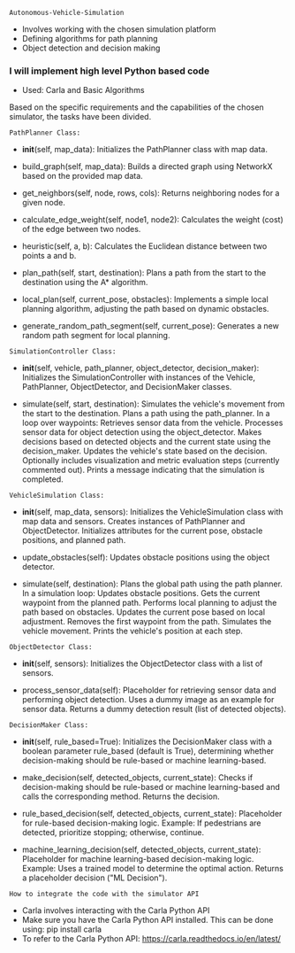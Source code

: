 ``` Autonomous-Vehicle-Simulation ```

+ Involves working with the chosen simulation platform
+ Defining algorithms for path planning
+ Object detection and decision making

### I will implement high level Python based code 
+ Used: Carla and Basic Algorithms

Based on the specific requirements and the capabilities of the chosen simulator, the tasks have been divided.

``` PathPlanner Class: ```
+ __init__(self, map_data):
Initializes the PathPlanner class with map data.

+ build_graph(self, map_data):
Builds a directed graph using NetworkX based on the provided map data.

+ get_neighbors(self, node, rows, cols):
Returns neighboring nodes for a given node.

+ calculate_edge_weight(self, node1, node2):
Calculates the weight (cost) of the edge between two nodes.

+ heuristic(self, a, b):
Calculates the Euclidean distance between two points a and b.

+ plan_path(self, start, destination):
Plans a path from the start to the destination using the A* algorithm.

+ local_plan(self, current_pose, obstacles):
Implements a simple local planning algorithm, adjusting the path based on dynamic obstacles.

+ generate_random_path_segment(self, current_pose):
Generates a new random path segment for local planning.

``` SimulationController Class: ```
+ __init__(self, vehicle, path_planner, object_detector, decision_maker):
Initializes the SimulationController with instances of the Vehicle, PathPlanner, ObjectDetector, and DecisionMaker classes.

+ simulate(self, start, destination):
Simulates the vehicle's movement from the start to the destination.
Plans a path using the path_planner.
In a loop over waypoints:
Retrieves sensor data from the vehicle.
Processes sensor data for object detection using the object_detector.
Makes decisions based on detected objects and the current state using the decision_maker.
Updates the vehicle's state based on the decision.
Optionally includes visualization and metric evaluation steps (currently commented out).
Prints a message indicating that the simulation is completed.

``` VehicleSimulation Class: ```
+ __init__(self, map_data, sensors):
Initializes the VehicleSimulation class with map data and sensors.
Creates instances of PathPlanner and ObjectDetector.
Initializes attributes for the current pose, obstacle positions, and planned path.

+ update_obstacles(self):
Updates obstacle positions using the object detector.

+ simulate(self, destination):
Plans the global path using the path planner.
In a simulation loop:
Updates obstacle positions.
Gets the current waypoint from the planned path.
Performs local planning to adjust the path based on obstacles.
Updates the current pose based on local adjustment.
Removes the first waypoint from the path.
Simulates the vehicle movement.
Prints the vehicle's position at each step.

``` ObjectDetector Class: ```
+ __init__(self, sensors):
Initializes the ObjectDetector class with a list of sensors.

+ process_sensor_data(self):
Placeholder for retrieving sensor data and performing object detection.
Uses a dummy image as an example for sensor data.
Returns a dummy detection result (list of detected objects).

``` DecisionMaker Class: ```
+ __init__(self, rule_based=True):
Initializes the DecisionMaker class with a boolean parameter rule_based (default is True), determining whether decision-making should be rule-based or machine learning-based.

+ make_decision(self, detected_objects, current_state):
Checks if decision-making should be rule-based or machine learning-based and calls the corresponding method.
Returns the decision.

+ rule_based_decision(self, detected_objects, current_state):
Placeholder for rule-based decision-making logic.
Example: If pedestrians are detected, prioritize stopping; otherwise, continue.

+ machine_learning_decision(self, detected_objects, current_state):
Placeholder for machine learning-based decision-making logic.
Example: Uses a trained model to determine the optimal action.
Returns a placeholder decision ("ML Decision").

``` How to integrate the code with the simulator API ```
+ Carla involves interacting with the Carla Python API
+ Make sure you have the Carla Python API installed. This can be done using: pip install carla
+ To refer to the Carla Python API: https://carla.readthedocs.io/en/latest/
